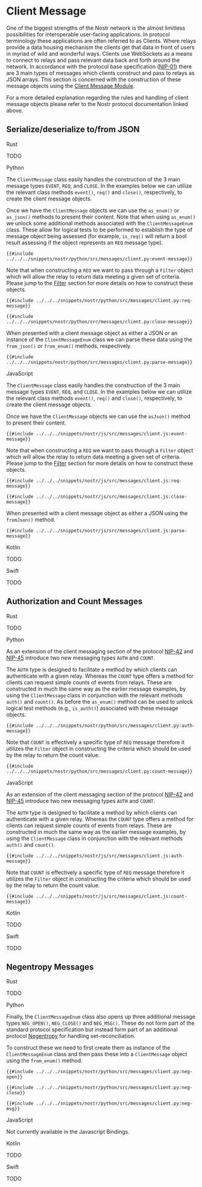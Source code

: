 # Client Message

One of the biggest strengths of the Nostr network is the almost limitless possibilities for interoperable user-facing applications. 
In protocol terminology these applications are often referred to as Clients. 
Where relays provide a data housing mechanism the clients get that data in front of users in myriad of wild and wonderful ways. 
Clients use WebSockets as a means to connect to relays and pass relevant data back and forth around the network. 
In accordance with the protocol base specification ([NIP-01](https://github.com/nostr-protocol/nips/blob/master/01.md#from-client-to-relay-sending-events-and-creating-subscriptions)) there are 3 main types of messages which clients construct and pass to relays as JSON arrays. 
This section is concerned with the construction of these message objects using the [Client Message Module](https://docs.rs/nostr/latest/nostr/message/client/index.html). 

For a more detailed explanation regarding the rules and handling of client message objects please refer to the Nostr protocol documentation linked above. 

## Serialize/deserialize to/from JSON

<custom-tabs category="lang">

<div slot="title">Rust</div>
<section>

TODO

</section>

<div slot="title">Python</div>
<section>

The `ClientMessage` class easily handles the construction of the 3 main message types `EVENT`, `REQ`, and `CLOSE`. 
In the examples below we can utilize the relevant class methods `event()`, `req()` and `close()`, respectively, to create the client message objects.

Once we have the `ClientMessage` objects we can use the `as_enum()` or `as_json()` methods to present their content. 
Note that when using `as_enum()` we unlock some additional methods associated with the `ClientMessageEnum` class. 
These allow for logical tests to be performed to establish the type of message object being assessed (for example, `is_req()` will return a bool result assessing if the object represents an `REQ` message type).  

```python,ignore
{{#include ../../../snippets/nostr/python/src/messages/client.py:event-message}}
```

Note that when constructing a `REQ` we want to pass through a `Filter` object which will allow the relay to return data meeting a given set of criteria. 
Please jump to the [Filter](filters.md) section for more details on how to construct these objects. 

```python,ignore
{{#include ../../../snippets/nostr/python/src/messages/client.py:req-message}}
```

```python,ignore
{{#include ../../../snippets/nostr/python/src/messages/client.py:close-message}}
```

When presented with a client message object as either a JSON or an instance of the `ClientMessageEnum` class we can parse these data using the `from_json()` or `from_enum()` methods, respectively.

```python,ignore
{{#include ../../../snippets/nostr/python/src/messages/client.py:parse-message}}
```

</section>

<div slot="title">JavaScript</div>
<section>

The `ClientMessage` class easily handles the construction of the 3 main message types `EVENT`, `REQ`, and `CLOSE`. 
In the examples below we can utilize the relevant class methods `event()`, `req()` and `close()`, respectively, to create the client message objects.

Once we have the `ClientMessage` objects we can use the `asJson()` method to present their content. 


```javascript,ignore
{{#include ../../../snippets/nostr/js/src/messages/client.js:event-message}}
```

Note that when constructing a `REQ` we want to pass through a `Filter` object which will allow the relay to return data meeting a given set of criteria. 
Please jump to the [Filter](filters.md) section for more details on how to construct these objects. 

```javascript,ignore
{{#include ../../../snippets/nostr/js/src/messages/client.js:req-message}}
```

```javascript,ignore
{{#include ../../../snippets/nostr/js/src/messages/client.js:close-message}}
```

When presented with a client message object as either a JSON using the `fromJson()` method.

```javascript,ignore
{{#include ../../../snippets/nostr/js/src/messages/client.js:parse-message}}
```

</section>

<div slot="title">Kotlin</div>
<section>

TODO

</section>

<div slot="title">Swift</div>
<section>

TODO

</section>

</custom-tabs>

## Authorization and Count Messages

<custom-tabs category="lang">

<div slot="title">Rust</div>
<section>

TODO

</section>

<div slot="title">Python</div>
<section>

As an extension of the client messaging section of the protocol [NIP-42](https://github.com/nostr-protocol/nips/blob/master/42.md) and [NIP-45](https://github.com/nostr-protocol/nips/blob/master/45.md) introduce two new messaging types `AUTH` and `COUNT`.

The `AUTH` type is designed to facilitate a method by which clients can authenticate with a given relay. 
Whereas the `COUNT` type offers a method for clients can request simple counts of events from relays. 
These are constructed in much the same way as the earlier message examples, by using the `ClientMessage` class in conjunction with the relevant methods `auth()` and `count()`. 
As before the `as_enum()` method can be used to unlock logical test methods (e.g., `is_auth()`) associated with these message objects.

```python,ignore
{{#include ../../../snippets/nostr/python/src/messages/client.py:auth-message}}
```

Note that `COUNT` is effectively a specific type of `REQ` message therefore it utilizes the `Filter` object in constructing the criteria which should be used by the relay to return the count value.

```python,ignore
{{#include ../../../snippets/nostr/python/src/messages/client.py:count-message}}
```

</section>

<div slot="title">JavaScript</div>
<section>

As an extension of the client messaging section of the protocol [NIP-42](https://github.com/nostr-protocol/nips/blob/master/42.md) and [NIP-45](https://github.com/nostr-protocol/nips/blob/master/45.md) introduce two new messaging types `AUTH` and `COUNT`.

The `AUTH` type is designed to facilitate a method by which clients can authenticate with a given relay. 
Whereas the `COUNT` type offers a method for clients can request simple counts of events from relays. 
These are constructed in much the same way as the earlier message examples, by using the `ClientMessage` class in conjunction with the relevant methods `auth()` and `count()`. 

```javascript,ignore
{{#include ../../../snippets/nostr/js/src/messages/client.js:auth-message}}
```

Note that `COUNT` is effectively a specific type of `REQ` message therefore it utilizes the `Filter` object in constructing the criteria which should be used by the relay to return the count value.

```javascript,ignore
{{#include ../../../snippets/nostr/js/src/messages/client.js:count-message}}
```

</section>

<div slot="title">Kotlin</div>
<section>

TODO

</section>

<div slot="title">Swift</div>
<section>

TODO

</section>

</custom-tabs>

## Negentropy Messages

<custom-tabs category="lang">

<div slot="title">Rust</div>
<section>

TODO

</section>

<div slot="title">Python</div>
<section>

Finally, the `ClientMessageEnum` class also opens up three additional message types `NEG_OPEN()`, `NEG_CLOSE()` and `NEG_MSG()`. 
These do not form part of the standard protocol specification but instead form part of an additional protocol [Negentropy](https://github.com/hoytech/negentropy) for handling set-reconciliation.

To construct these we need to first create them as instance of the `ClientMessageEnum` class and then pass these into a `ClientMessage` object using the `from_enum()` method.

```python,ignore
{{#include ../../../snippets/nostr/python/src/messages/client.py:neg-open}}
```

```python,ignore
{{#include ../../../snippets/nostr/python/src/messages/client.py:neg-close}}
```

```python,ignore
{{#include ../../../snippets/nostr/python/src/messages/client.py:neg-msg}}
```

</section>

<div slot="title">JavaScript</div>
<section>

Not currently available in the Javascript Bindings.

</section>

<div slot="title">Kotlin</div>
<section>

TODO

</section>

<div slot="title">Swift</div>
<section>

TODO

</section>
</custom-tabs>
